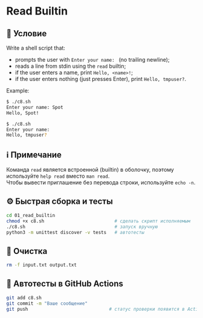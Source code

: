 # Read Builtin

## 📝 Условие

Write a shell script that:
- prompts the user with `Enter your name: ` (no trailing newline);
- reads a line from stdin using the `read` builtin;
- if the user enters a name, print `Hello, <name>!`;
- if the user enters nothing (just presses Enter), print `Hello, tmpuser?`.

Example:
```bash
$ ./c8.sh
Enter your name: Spot
Hello, Spot!

$ ./c8.sh
Enter your name:
Hello, tmpuser?
```

## ℹ️ Примечание

Команда `read` является встроенной (builtin) в оболочку, поэтому используйте `help read` вместо `man read`.  
Чтобы вывести приглашение без перевода строки, используйте `echo -n`.

## ⚙️ Быстрая сборка и тесты
```bash
cd 01_read_builtin
chmod +x c8.sh                          # сделать скрипт исполняемым
./c8.sh                                 # запуск вручную
python3 -m unittest discover -v tests   # автотесты
```

## 🧹 Очистка
```bash
rm -f input.txt output.txt
```

## 🚀 Автотесты в GitHub Actions
```bash
git add c8.sh
git commit -m "Ваше сообщение"
git push                              # статус проверки появится в Actions ✅
```